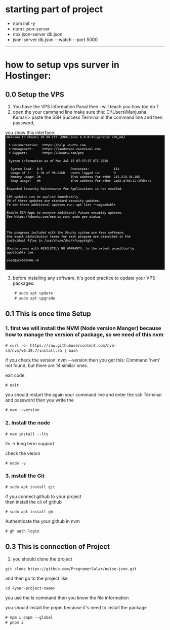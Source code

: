# starting part of project

- npm init -y 
- npm i json-server
- npx json-server db.json
- json-server db.json --watch --port 5000


-------------------------------------------------------------------------

# how to setup vps surver in Hostinger: 

## 0.0 Setup the VPS 

1. You have the VPS Information Panal then i will teach you how too do ? 
2. open the your cammand line make sure this: C:\Users\Manjusha Kumari> 
paste the SSH Success Terminal in the command line and then password,


you show this interface:
![you show this interface:](Readme_Photo/access_the_linux_machine_in_your_cammd_line.png)



3. before installing any software, it's good practice to update your VPS packages:

``` 
    # sudo apt update 
    # sudo apt upgrade
```

## 0.1  This is once time Setup 

### 1. first we will install the NVM (Node version Manger) because how to manage the version of package, so we need of this nvm 


```
# curl -o- https://raw.githubusercontent.com/nvm-sh/nvm/v0.39.7/install.sh | bash
```
if you check the version: nvm --version then you get this: Command 'nvm' not found, but there are 14 similar ones.

exit code:
 ```
# exit
```

you should restart the again your command line and enter the ssh Terminal and password 
then you write the 

```
# nvm --version
``` 



### 2. Install the node 

```
# nvm install --lts

```
lts -> long term support 

check the verion

```
# node -v
```

### 3. install the Git 

```
# sudo apt install git
```


if you connect github to your project  
then install the cli of github 

```
# sudo apt install gh
```


Authenticate the your github in nvm 

```
# gh auth login
```



## 0.3 This is connection of Project 

1. you should clone the project 

```
git clone https://github.com/ProgramerSalar/noise-json.git
```

and then go to the project like 

```
cd <your-project-name>
```


you use the ls command then you know the file information


you should install the pnpm because it's need to install the package 

```
# npm i pnpm --global
# pnpm i
```

